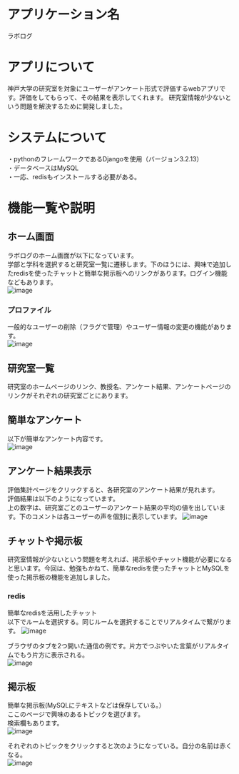 # アプリケーション名

ラボログ

# アプリについて
神戸大学の研究室を対象にユーザーがアンケート形式で評価するwebアプリです。評価をしてもらって、その結果を表示してくれます。
研究室情報が少ないという問題を解決するために開発しました。

# システムについて
・pythonのフレームワークであるDjangoを使用（バージョン3.2.13）  
・データベースはMySQL  
・一応、redisもインストールする必要がある。  

# 機能一覧や説明
## ホーム画面
ラボログのホーム画面が以下になっています。  
学部と学科を選択すると研究室一覧に遷移します。下のほうには、興味で追加したredisを使ったチャットと簡単な掲示板へのリンクがあります。ログイン機能などもあります。  
![image](https://github.com/d505/labo/assets/58736165/2c3d8542-6635-4842-88cf-4d8f37a80128)



### プロファイル  
一般的なユーザーの削除（フラグで管理）やユーザー情報の変更の機能があります。  
![image](https://github.com/d505/labo/assets/58736165/a675555c-f45f-468d-9fba-f42491aa2b42)


## 研究室一覧  
研究室のホームページのリンク、教授名、アンケート結果、アンケートページのリンクがそれぞれの研究室ごとにあります。  

## 簡単なアンケート　　
以下が簡単なアンケート内容です。  
![image](https://github.com/d505/labo/assets/58736165/1f256bb0-5a5a-4c85-92dd-862426678859)



## アンケート結果表示
評価集計ページをクリックすると、各研究室のアンケート結果が見れます。    
評価結果は以下のようになっています。    
上の数字は、研究室ごとのユーザーのアンケート結果の平均の値を出しています。下のコメントは各ユーザーの声を個別に表示しています。
![image](https://github.com/d505/labo/assets/58736165/9420317c-018d-4ab1-81bb-fb190485b81b)


## チャットや掲示板  
研究室情報が少ないという問題を考えれば、掲示板やチャット機能が必要になると思います。今回は、勉強もかねて、簡単なredisを使ったチャットとMySQLを使った掲示板の機能を追加しました。
### redis  
簡単なredisを活用したチャット  
以下でルームを選択する。同じルームを選択することでリアルタイムで繋がります。
![image](https://github.com/d505/labo/assets/58736165/3bc40881-dd16-4278-845d-14cbcf101b26)

ブラウザのタブを2つ開いた通信の例です。片方でつぶやいた言葉がリアルタイムでもう片方に表示される。  
![image](https://github.com/d505/labo/assets/58736165/9ae323f5-692f-4cb1-82c3-6fc582944ade)


## 掲示板 
簡単な掲示板(MySQLにテキストなどは保存している。）  
ここのページで興味のあるトピックを選びます。  
検索欄もあります。  
![image](https://github.com/d505/labo/assets/58736165/fb923241-775b-40c8-96df-83df7bba9b04)

それぞれのトピックをクリックすると次のようになっている。自分の名前は赤くなる。    
![image](https://github.com/d505/labo/assets/58736165/d4440e39-cb23-4ddb-8502-2b21da12b9d6)






